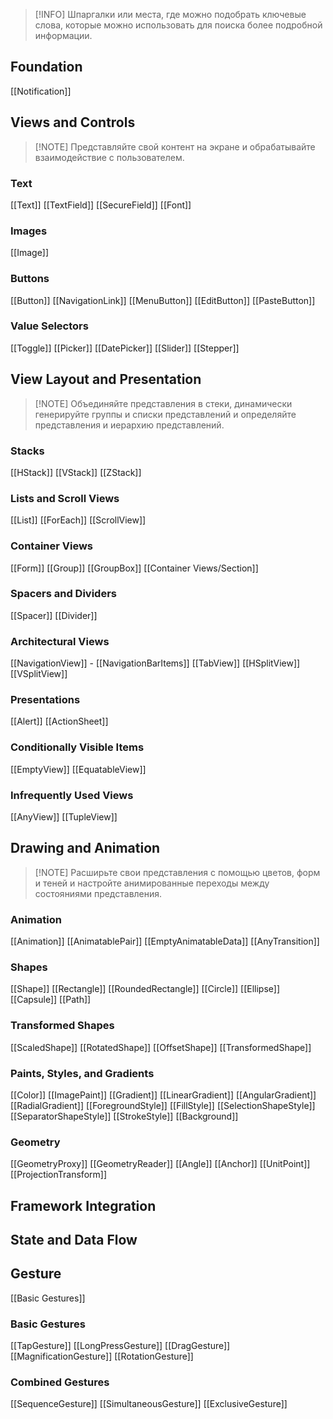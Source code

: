> [!INFO] Шпаргалки или места, где можно подобрать ключевые слова, которые можно использовать для поиска более подробной информации.

## Foundation
 [[Notification]]

## Views and Controls
> [!NOTE] Представляйте свой контент на экране и обрабатывайте взаимодействие с пользователем.

### Text
[[Text]]
[[TextField]]
[[SecureField]]
[[Font]]

### Images
[[Image]]

### Buttons
[[Button]]
[[NavigationLink]]
[[MenuButton]]
[[EditButton]]
[[PasteButton]]

### Value Selectors
[[Toggle]]
[[Picker]]
[[DatePicker]]
[[Slider]]
[[Stepper]]

## View Layout and Presentation
> [!NOTE] Объединяйте представления в стеки, динамически генерируйте группы и списки представлений и определяйте представления и иерархию представлений.

### Stacks
[[HStack]]
[[VStack]]
[[ZStack]]

### Lists and Scroll Views
[[List]]
[[ForEach]]
[[ScrollView]]

### Container Views
[[Form]]
[[Group]]
[[GroupBox]]
[[Container Views/Section]]

### Spacers and Dividers
[[Spacer]]
[[Divider]]

### Architectural Views
[[NavigationView]]
	  - [[NavigationBarItems]]
[[TabView]]
[[HSplitView]]
[[VSplitView]]

### Presentations
[[Alert]]
[[ActionSheet]]

### Conditionally Visible Items
[[EmptyView]]
[[EquatableView]]

### Infrequently Used Views
[[AnyView]]
[[TupleView]]

## Drawing and Animation
> [!NOTE]  Расширьте свои представления с помощью цветов, форм и теней и настройте анимированные переходы между состояниями представления.

### Animation
[[Animation]]
[[AnimatablePair]]
[[EmptyAnimatableData]]
[[AnyTransition]]

### Shapes
[[Shape]]
[[Rectangle]]
[[RoundedRectangle]]
[[Circle]]
[[Ellipse]]
[[Capsule]]
[[Path]]

### Transformed Shapes
[[ScaledShape]]
[[RotatedShape]]
[[OffsetShape]]
[[TransformedShape]]

### Paints, Styles, and Gradients
[[Color]]
[[ImagePaint]]
[[Gradient]]
[[LinearGradient]]
[[AngularGradient]]
[[RadialGradient]]
[[ForegroundStyle]]
[[FillStyle]]
[[SelectionShapeStyle]]
[[SeparatorShapeStyle]]
[[StrokeStyle]]
[[Background]]

### Geometry
[[GeometryProxy]]
[[GeometryReader]]
[[Angle]]
[[Anchor]]
[[UnitPoint]]
[[ProjectionTransform]]

## Framework Integration
## State and Data Flow

## Gesture
[[Basic Gestures]]

### Basic Gestures
[[TapGesture]]
[[LongPressGesture]]
[[DragGesture]]
[[MagnificationGesture]]
[[RotationGesture]]

### Combined Gestures
[[SequenceGesture]]
[[SimultaneousGesture]]
[[ExclusiveGesture]]